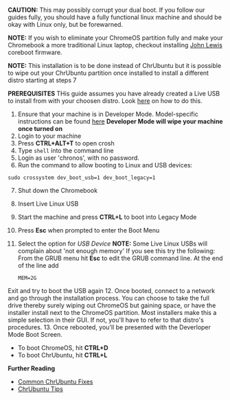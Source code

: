 **CAUTION:** This may possibly corrupt your dual boot. If you follow our guides fully, you should have a fully 
functional linux machine and should be okay with Linux only, but be forewarned.

**NOTE:** If you wish to eliminate your ChromeOS partition fully and make your Chromebook a more traditional Linux 
laptop, checkout installing [John Lewis](http://johnlewis.ie) coreboot firmware.

**NOTE:** This installation is to be done instead of ChrUbuntu but it is possible to wipe out your ChrUbuntu partition
once installed to install a different distro starting at steps 7

**PREREQUISITES** THis guide assumes you have already created a Live USB to install from with your choosen distro.
Look [here]() on how to do this.

1. Ensure that your machine is in Developer Mode. Model-specific instructions can be found [here](http://www.chromium.org/chromium-os/developer-information-for-chrome-os-devices)
  **Developer Mode will wipe your machine once turned on**
2. Login to your machine
3. Press **CTRL+ALT+T** to open crosh
4. Type `shell` into the command line
5. Login as user 'chronos', with no password.
6. Run the command to allow booting to Linux and USB devices:

  `sudo crossystem dev_boot_usb=1 dev_boot_legacy=1`
  
7. Shut down the Chromebook
8. Insert Live Linux USB
9. Start the machine and press **CTRL+L** to boot into Legacy Mode
10. Press **Esc** when prompted to enter the Boot Menu
11. Select the option for *USB Device*
  **NOTE:** Some Live Linux USBs will complain about 'not enough memory' If you see this try the following:
  From the GRUB menu hit **Esc** to edit the GRUB command line. At the end of the line add
    
    `MEM=2G`
    
  Exit and try to boot the USB again
12. Once booted, connect to a network and go through the installation process. You can choose to take the full drive
thereby surely wiping out ChromeOS but gaining space, or have the installer install next to the ChromeOS partition.
Most installers make this a simple selection in their GUI. If not, you'll have to refer to that distro's procedures.
13. Once rebooted, you'll be presented with the Deverloper Mode Boot Screen.
  * To boot ChromeOS, hit **CTRL+D**
  * To boot ChrUbuntu, hit **CTRL+L**
  
**Further Reading**
  * [Common ChrUbuntu Fixes](https://github.com/iantrich/ChrUbuntu-Guides#fixes)
  * [ChrUbuntu Tips](https://github.com/iantrich/ChrUbuntu-Guides#tips)
